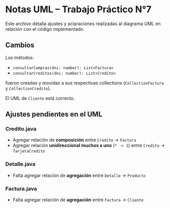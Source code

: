 # Notas UML – Trabajo Práctico N°7

Este archivo detalla ajustes y aclaraciones realizadas al diagrama UML en relación con el código implementado.


## Cambios
Los métodos:

- `consultarCompras(dni: number): List<Factura>`
- `consultarCreditos(dni: number): List<Credito>`

fueron creadas y movidas a sus respectivas collections (`CollectionFactura` y `CollectionCredito`).

El UML de `Cliente` está correcto.


## Ajustes pendientes en el UML

### Credito.java
- Agregar relación de **composición** entre `Credito` -> `Factura`
- Agregar relación **unidireccional muchos a uno** (`* -> 1`) entre `Credito` -> `TarjetaCredito`


### Detalle.java
- Falta agregar relación de **agregación** entre `Detalle` -> `Producto`


### Factura.java
- Falta agregar relación de **agregación** entre `Factura` -> `Cliente`